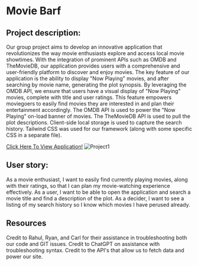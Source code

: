 # Movie Barf

## Project description:
Our group project aims to develop an innovative application that revolutionizes the way movie enthusiasts explore and access local movie showtimes. With the integration of prominent APIs such as OMDB and TheMovieDB, our application provides users with a comprehensive and user-friendly platform to discover and enjoy movies. The key feature of our application is the ability to display "Now Playing" movies, and after searching by movie name, generating the plot synopsis. By leveraging the OMDB API, we ensure that users have a visual display of "Now Playing" movies, complete with title and user ratings. This feature empowers moviegoers to easily find movies they are interested in and plan their entertainment accordingly.
The OMDB API is used to power the "Now Playing" on-load banner of movies.
The TheMovieDB API is used to pull the plot descriptions.
Client-side local storage is used to capture the search history.
Tailwind CSS was used for our framework (along with some specific CSS in a separate file).

 [Click Here To View Application!](https://jeremyethridge.github.io/Weather-Dashboard/)
![Project1](https://github.com/Jeremyethridge/Movie-Barf/assets/128623643/c1f993df-cc13-432c-8473-62b0bf659a3c)

## User story:
As a movie enthusiast, I want to easily find currently playing movies, along with their ratings, so that I can plan my movie-watching experience effectively.
As a user, I want to be able to open the application and search a movie title and find a description of the plot.
As a decider, I want to see a listing of my search history so I know which movies I have perused already.

## Resources
Credit to Rahul, Ryan, and Carl for their assistance in troubleshooting both our code and GIT issues.
Credit to ChatGPT on assistance with troubleshooting syntax.
Credit to the API's that allow us to fetch data and power our site.




